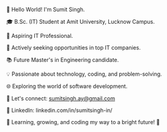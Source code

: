 👋 Hello World! I'm Sumit Singh.

🎓 B.Sc. (IT) Student at Amit University, Lucknow Campus.

🌟 Aspiring IT Professional.

🚀 Actively seeking opportunities in top IT companies.

📚 Future Master's in Engineering candidate.

💡 Passionate about technology, coding, and problem-solving.

🌐 Exploring the world of software development.

📧 Let's connect: sumitsingh.ay@gmail.com

🔗 LinkedIn: linkedin.com/in/sumitsingh-in/

🌱 Learning, growing, and coding my way to a bright future! 🚀
